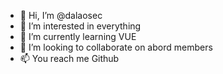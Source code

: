 - 👋 Hi, I’m @dalaosec
- 👀 I’m interested in everything
- 🌱 I’m currently learning VUE
- 💞️ I’m looking to collaborate on abord members
- 📫 You reach me Github

<!---
dalaosec/dalaosec is a ✨ special ✨ repository because its `README.md` (this file) appears on your GitHub profile.
You can click the Preview link to take a look at your changes.
--->
